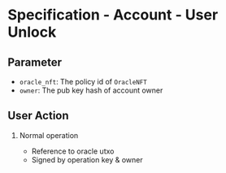 # Specification - Account - User Unlock

## Parameter

- `oracle_nft`: The policy id of `OracleNFT`
- `owner`: The pub key hash of account owner

## User Action

1. Normal operation

   - Reference to oracle utxo
   - Signed by operation key & owner
